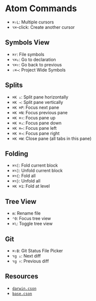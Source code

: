 # Atom Commands

- `⌘⇧L`: Multiple cursors
- `⌥⌘`-click: Create another cursor

## Symbols View

- `⌘r`: File symbols
- `⌥⌘↓`: Go to declaration
- `⌥⌘↑`: Go back to previous
- `⇧⌘→`: Project Wide Symbols

## Splits

- `⌘K ↓`: Split pane horizontally
- `⌘K →`: Split pane vertically
- `⌘K ⌘P`: Focus next pane
- `⌘K ⌘N`: Focus previous pane
- `⌘K ⌘↑`: Focus pane up
- `⌘K ⌘↓`: Focus pane down
- `⌘K ⌘←`: Focus pane left
- `⌘K ⌘→`: Focus pane right
- `⌘K ⌘W`: Close pane (all tabs in this pane)

## Folding

- `⌘⌥[`: Fold current block
- `⌘⌥]`: Unfold current block
- `⌘⌥{`: Fold all
- `⌘⌥}`: Unfold all
- `⌘K ⌘1`: Fold at level

## Tree View

- `m`: Rename file
- `⌃0`: Focus tree view
- `⌘\`: Toggle tree view

## Git

* `⌘⇧B`: Git Status File Picker
* `⌥g ↓`: Next diff
* `⌥g ↑`: Previous diff

## Resources

* [`darwin.cson`](file:///Users/robenkleene/Development/Projects/Atom/Atom%20Code/atom-master/keymaps/darwin.cson)
* [`base.cson`](file:///Users/robenkleene/Development/Projects/Atom/Atom%20Code/atom-master/keymaps/base.cson)